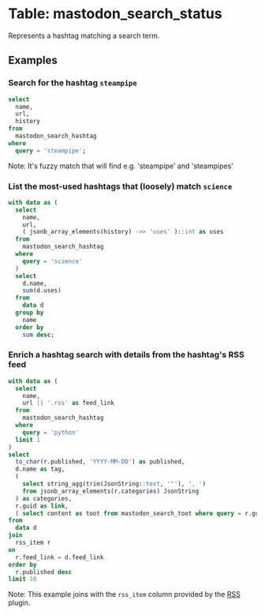# Table: mastodon_search_status

Represents a hashtag matching a search term.

## Examples

### Search for the hashtag `steampipe`

```sql
select
  name,
  url,
  history
from
  mastodon_search_hashtag
where
  query = 'steampipe';
```

Note: It's fuzzy match that will find e.g. 'steampipe' and 'steampipes'

### List the most-used hashtags that (loosely) match `science`

```sql
with data as (
  select 
    name,
    url,
    ( jsonb_array_elements(history) ->> 'uses' )::int as uses 
  from 
    mastodon_search_hashtag 
  where 
    query = 'science'
  )
  select 
    d.name,
    sum(d.uses) 
  from 
    data d
  group by
    name 
  order by
    sum desc;
```

### Enrich a hashtag search with details from the hashtag's RSS feed

```sql
with data as (
  select
    name,
    url || '.rss' as feed_link
  from
    mastodon_search_hashtag
  where
    query = 'python'
  limit 1
)
select
  to_char(r.published, 'YYYY-MM-DD') as published,
  d.name as tag,
  (
    select string_agg(trim(JsonString::text, '"'), ', ')
    from jsonb_array_elements(r.categories) JsonString
  ) as categories,
  r.guid as link,
  ( select content as toot from mastodon_search_toot where query = r.guid ) as content
from
  data d
join
  rss_item r
on
  r.feed_link = d.feed_link
order by
  r.published desc
limit 10
```

Note: This example joins with the `rss_item` column provided by the [RSS](https://hub.steampipe.io/plugins/turbot/rss) plugin.
